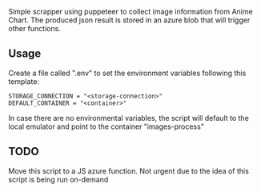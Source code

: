 Simple scrapper using puppeteer to collect image information from Anime Chart. The produced json result is stored in an azure blob that will trigger other functions.

## Usage
Create a file called ".env" to set the environment variables following this template: 

```text
STORAGE_CONNECTION = "<storage-connection>"
DEFAULT_CONTAINER = "<container>"
```

In case there are no environmental variables, the script will default to the local emulator and point to the container "images-process"

## TODO
Move this script to a JS azure function. Not urgent due to the idea of this script is being run on-demand



